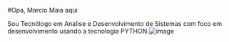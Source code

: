 #Opa, Marcio Maia aqui 

Sou Tecnólogo em Analise e Desenvolvimento de Sistemas com foco em desenvolvimento
usando a tecnologia PYTHON  ![image](https://user-images.githubusercontent.com/88562590/234911676-f51906b1-e0a6-4162-85d6-e731261627f4.png)
